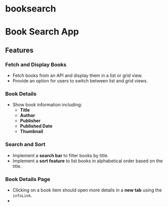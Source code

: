 # booksearch

# Book Search App

## Features

### Fetch and Display Books
- Fetch books from an API and display them in a list or grid view.
- Provide an option for users to switch between list and grid views.

### Book Details
- Show book information including:
  - **Title**
  - **Author**
  - **Publisher**
  - **Published Date**
  - **Thumbnail**

### Search and Sort
- Implement a **search bar** to filter books by title.
- Implement a **sort feature** to list books in alphabetical order based on the title.

### Book Details Page
- Clicking on a book item should open more details in a **new tab** using the `infoLink`.
- 
